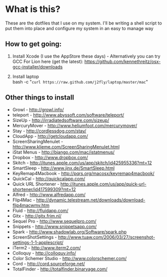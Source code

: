 # What is this?

These are the dotfiles that I use on my system. I'll be writing a shell script to put them into place and configure my system in an easy to manage way

## How to get going:
  1. Install Xcode (I use the AppStore these days)
    - Alternatively you can try GCC For Lion here (get the latest): https://github.com/kennethreitz/osx-gcc-installer/downloads

  1. Install laptop  
        bash -c "`curl https://raw.github.com/j2fly/laptop/master/mac`"

## Other things to install
  
  - Growl - http://growl.info/
  - teleport - http://www.abyssoft.com/software/teleport/
  - SizeUp - http://irradiatedsoftware.com/sizeup/
  - MercuryMover - http://www.heliumfoot.com/mercurymover/
  - Stay - http://cordlessdog.com/stay/
  - CloudApp - http://getcloudapp.com/
  - ScreenSharingMenulet - http://www.klieme.com/ScreenSharingMenulet.html
  - iStat Menus - http://bjango.com/mac/istatmenus/
  - Dropbox - http://www.dropbox.com/
  - Skitch - http://itunes.apple.com/us/app/skitch/id425955336?mt=12
  - SmartSleep - http://www.jinx.de/SmartSleep.html
  - KeyRemap4Macbook - http://pqrs.org/macosx/keyremap4macbook/
  - QuickCal - http://quickcalapp.com/
  - Quick URL Shortener - http://itunes.apple.com/us/app/quick-url-shortener/id417599309?mt=12
  - Alfred - http://www.alfredapp.com/
  - Flip4Mac - http://dynamic.telestream.net/downloads/download-flip4macwmv.htm
  - Fluid - http://fluidapp.com/
  - Gitx - http://gitx.frim.nl/
  - Sequel Pro - http://www.sequelpro.com/
  - Snippets - http://www.snippetsapp.com/
  - Spark - http://www.shadowlab.org/Software/spark.php
  - ScreenShotSettings - http://www.tuaw.com/2006/03/27/screenshot-settings-1-1-applescript/
  - iTerm2 - http://www.iterm2.com/
  - Colloquy - http://colloquy.info/
  - Color Schemer Studio - http://www.colorschemer.com/
  - Cord - http://cord.sourceforge.net/
  - TotalFinder - http://totalfinder.binaryage.com/


